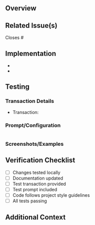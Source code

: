 ## Overview
<!-- Brief description of what this PR accomplishes -->

## Related Issue(s)
Closes #

## Implementation
<!-- Technical details about the changes -->
- 
- 

## Testing
### Transaction Details
<!-- Provide the transaction hash or link -->
- Transaction: 

### Prompt/Configuration
<!-- Include the prompt or configuration used for testing -->
```
```

### Screenshots/Examples
<!-- If applicable, add screenshots or examples -->

## Verification Checklist
- [ ] Changes tested locally
- [ ] Documentation updated
- [ ] Test transaction provided
- [ ] Test prompt included
- [ ] Code follows project style guidelines
- [ ] All tests passing

## Additional Context
<!-- Any extra information reviewers should know -->